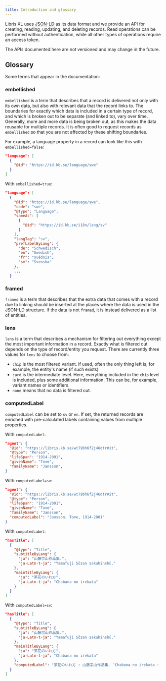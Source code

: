 ```yaml
---
title: Introduction and glossary
---
```


Libris XL uses [JSON-LD](https://json-ld.org/) as its data format and we provide an API for creating, reading, updating, and deleting records. Read operations can be performed without authentication, while all other types of operations require an access token.

The APIs documented here are not versioned and may change in the future.

## Glossary

Some terms that appear in the documentation:

### embellished
`embellished` is a term that describes that a record is delivered not only with its own data, but also with relevant data that the record links to. The boundaries for exactly which data is included in a certain type of record, and which is broken out to be separate (and linked to), vary over time. Generally, more and more data is being broken out, as this makes the data reusable for multiple records. It is often good to request records as `embellished` so that you are not affected by these shifting boundaries.

For example, a language property in a record can look like this with `embellished=false`:

```json
"language": [
  {
    "@id": "https://id.kb.se/language/swe"
  }
]
```

With `embellished=true`:

```json
"language": [
  {
    "@id": "https://id.kb.se/language/swe",
    "code": "swe",
    "@type": "Language",
    "sameAs": [
      {
        "@id": "https://id.kb.se/i18n/lang/sv"
      }
    ],
    "langTag": "sv",
    "prefLabelByLang": {
      "de": "Schwedisch",
      "en": "Swedish",
      "fr": "suédois",
      "sv": "Svenska"
    },
    ...
  }
```

### framed
`framed` is a term that describes that the extra data that comes with a record due to linking should be inserted at the places where the data is used in the JSON-LD structure. If the data is not `framed`, it is instead delivered as a list of entities.

### lens
`lens` is a term that describes a mechanism for filtering out everything except the most important information in a record. Exactly what is filtered out depends on the type of record/entity you request. There are currently three values for `lens` to choose from:

* `chip` is the most filtered variant. If used, often the only thing left is, for example, the entity's name (if such exists)
* `card` is the intermediate level. Here, everything included in the `chip` level is included, plus some additional information. This can be, for example, variant names or identifiers.
* `none` means that no data is filtered out.

### computedLabel
`computedLabel` can be set to `sv` or `en`. If set, the returned records are enriched with pre-calculated labels containing values from multiple properties.

With `computedLabel`:

```json
"agent": {
  "@id": "https://libris.kb.se/wt79bh6f2j46dtr#it",
  "@type": "Person",
  "lifeSpan": "1914-2001",
  "givenName": "Tove",
  "familyName": "Jansson",
}
```

With `computedLabel=sv`:

```json
"agent": {
  "@id": "https://libris.kb.se/wt79bh6f2j46dtr#it",
  "@type": "Person",
  "lifeSpan": "1914-2001",
  "givenName": "Tove",
  "familyName": "Jansson",
  "computedLabel": "Jansson, Tove, 1914-2001"
}
```

With `computedLabel`:

```json
"hasTitle": [
  {
    "@type": "Title",
    "subtitleByLang": {
      "ja": "山藤宗山作品集.",
      "ja-Latn-t-ja": "Yamafuji Sōzan sakuhinshū."
    },
    "mainTitleByLang": {
      "ja": "茶花のいれ方",
      "ja-Latn-t-ja": "Chabana no irekata"
    }
  }
]
```

With `computedLabel=sv`:

```json
"hasTitle": [
  {
    "@type": "Title",
    "subtitleByLang": {
      "ja": "山藤宗山作品集.",
      "ja-Latn-t-ja": "Yamafuji Sōzan sakuhinshū."
    },
    "mainTitleByLang": {
      "ja": "茶花のいれ方",
      "ja-Latn-t-ja": "Chabana no irekata"
    },
    "computedLabel": "茶花のいれ方 : 山藤宗山作品集. ’Chabana no irekata : Yamafuji Sōzan sakuhinshū.’"
  }
]
```
